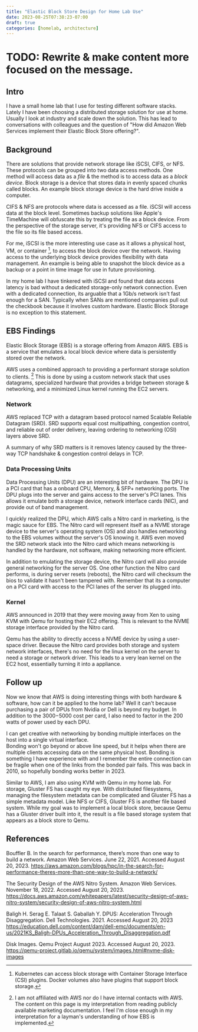 ```yaml
---
title: "Elastic Block Store Design for Home Lab Use"
date: 2023-08-25T07:38:23-07:00
draft: true
categories: [homelab, architecture]
---
```


# TODO: Rewrite & make content more focused on the message.

## Intro

I have a small home lab that I use for testing different software stacks. Lately I have been choosing a distributed 
storage solution for use at home.  Usually I look at industry and scale down the solution.  This has lead to 
conversations with colleagues and the question of "How did Amazon Web Services implement their Elastic Block Store 
offering?".  

## Background

There are solutions that provide network storage like iSCSI, CIFS, or NFS.  These protocols can be grouped into two
data access methods.  One method will access data as a *file* & the method is to access data as a *block device*.  Block 
storage is a device that stores data in evenly spaced chunks called blocks.  An example block storage device is 
the hard drive inside a computer.

CIFS & NFS are protocols where data is accessed as a file.  iSCSI will access data at the block level. Sometimes 
backup solutions like Apple's TimeMachine will obfuscate this by treating the file as a block device. From the 
perspective of the storage server, it's providing NFS or CIFS access to the file so its file based access.

For me, iSCSI is the more interesting use case as it allows a physical host, VM, or container [^1], to access the block 
device over the network. Having access to the underlying block device provides flexibility with data management.  An 
example is being able to snapshot the block device as a backup or a point in time image for use in future 
provisioning.

In my home lab I have tinkered with iSCSI and found that data access latency is bad without a dedicated storage-only 
network connection.  Even with a dedicated connection, its arguable that a 1Gb/s network isn't 
fast enough for a SAN.  Typically when SANs are mentioned companies pull out the checkbook because it involves custom 
hardware. Elastic Block Storage is no exception to this statement.

## EBS Findings

Elastic Block Storage (EBS) is a storage offering from Amazon AWS.  EBS is a service that emulates a local block device
where data is persistently stored over the network.

AWS uses a combined approach to providing a performant storage solution to clients. [^2]  This is done by using a 
custom network stack that uses datagrams, specialized hardware that provides a bridge between storage & networking, 
and a minimized Linux kernel running the EC2 servers.

### Network

AWS replaced TCP with a datagram based protocol named Scalable Reliable Datagram (SRD).  SRD supports equal cost 
multipathing, congestion control, and reliable out of order delivery, leaving ordering to networking (OSI) layers above
SRD.  

A summary of why SRD matters is it removes latency caused by the three-way TCP handshake & congestion control delays 
in TCP.

### Data Processing Units

Data Processing Units (DPU) are an interesting bit of hardware.  The DPU is a PCI card that has a onboard CPU, Memory, & 
SFP+ networking ports.  The DPU plugs into the server and gains access to the server's PCI lanes.  This allows it 
emulate both a storage device, network interface cards (NIC), and provide out of band management.

I quickly realized the DPU, which AWS calls a Nitro card in marketing, is the magic sauce for EBS.  The Nitro card will 
represent itself as a NVME storage device to the server's operating system (OS) and also handles networking to the EBS 
volumes without the server's OS knowing it.  AWS even moved the SRD network stack into the Nitro card which means 
networking is handled by the hardware, not software, making networking more efficient.

In addition to emulating the storage device, the Nitro card will also provide general networking for the server OS.  One 
other function the Nitro card performs, is during server resets (reboots), the Nitro card will checksum the bios
to validate it hasn't been tampered with. Remember that its a computer on a PCI card with access to the PCI lanes of 
the server its plugged into.

### Kernel

AWS announced in 2019 that they were moving away from Xen to using KVM with Qemu for hosting their EC2 offering.  This 
is relevant to the NVME storage interface provided by the Nitro card.

Qemu has the ability to directly access a NVME device by using a user-space driver.  Because the Nitro card provides 
both storage and system network interfaces, there's no need for the linux kernel on the server to need a
storage or network driver.  This leads to a very lean kernel on the EC2 host, essentially turning it into a appliance.

## Follow up

Now we know that AWS is doing interesting things with both hardware & software, how can it be applied to the home lab?
Well it can't because purchasing a pair of DPUs from Nvidia or Dell is beyond my budget. In addition to the $3000-$5000
cost per card, I also need to factor in the 200 watts of power used by each DPU.

I can get creative with networking by bonding multiple interfaces on the host into a single virtual interface.  
Bonding won't go beyond or above line speed, but it helps when there are multiple clients accessing
data on the same physical host.  Bonding is something I have experience with and I remember the entire connection can be 
fragile when one of the links from the bonded pair fails.  This was back in 2010, so hopefully bonding works 
better in 2023.

Similar to AWS, I am also using KVM with Qemu in my home lab.  For storage, Gluster FS has caught my eye.  With 
distributed filesystems, managing the filesystem metadata can be complicated and Gluster FS has a simple metadata model.
Like NFS or CIFS, Gluster FS is another file based system. While my goal was to implement a local block store, because 
Qemu has a Gluster driver built into it, the result is a file based storage system that appears as a block store to Qemu.

## References

Bouffler B. In the search for performance, there’s more than one way to build a network. Amazon Web Services. 
June 22, 2021.  Accessed August 20, 2023.
https://aws.amazon.com/blogs/hpc/in-the-search-for-performance-theres-more-than-one-way-to-build-a-network/

The Security Design of the AWS Nitro System. Amazon Web Services. November 18, 2022. Accessed August 20, 2023. 
https://docs.aws.amazon.com/whitepapers/latest/security-design-of-aws-nitro-system/security-design-of-aws-nitro-system.html

Baligh H. Serag E. Talaat S. Gaballah Y. DPUS: Acceleration Through Disaggregation. Dell Technologies. 2021. 
Accessed August 20, 2023
https://education.dell.com/content/dam/dell-emc/documents/en-us/2021KS_Baligh-DPUs_Acceleration_Through_Disaggregation.pdf

Disk Images. Qemu Project August 2023. Accessed August 20, 2023.
https://qemu-project.gitlab.io/qemu/system/images.html#nvme-disk-images


[^1]: Kubernetes can access block storage with Container Storage Interface (CSI) plugins. Docker volumes also have 
plugins that support block storage.
[^2]: I am not affiliated with AWS nor do I have internal contacts with AWS.  The content on this page is my 
interpretation from reading publicly available marketing documentation.  I feel I'm close enough in my interpretation 
for a layman's understanding of how EBS is implemented. 

